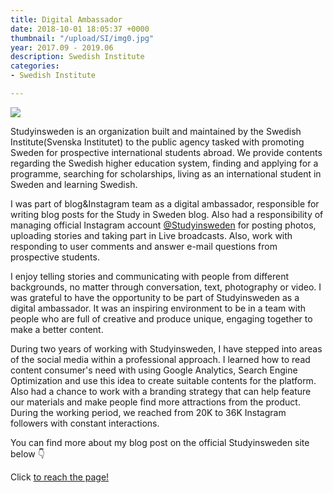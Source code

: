 ```yaml
---
title: Digital Ambassador
date: 2018-10-01 18:05:37 +0000
thumbnail: "/upload/SI/img0.jpg"
year: 2017.09 - 2019.06
description: Swedish Institute
categories:
- Swedish Institute

---
```


![](/upload/SI/img1.jpg)


Studyinsweden is an organization built and maintained by the Swedish Institute(Svenska Institutet) to the public agency tasked with promoting Sweden for prospective international students abroad. We provide contents regarding the Swedish higher education system, finding and applying for a programme, searching for scholarships, living as an international student in Sweden and learning Swedish.

I was part of blog&Instagram team as a digital ambassador, responsible for writing blog posts for the Study in Sweden blog. Also had a responsibility of managing official Instagram account [@Studyinsweden](https://www.instagram.com/studyinsweden) for posting photos, uploading stories and taking part in Live broadcasts. Also, work with responding to user comments and answer e-mail questions from prospective students.

I enjoy telling stories and communicating with people from different backgrounds, no matter through conversation, text, photography or video. I was grateful to have the opportunity to be part of Studyinsweden as a digital ambassador. It was an inspiring environment to be in a team with people who are full of creative and produce unique, engaging together to make a better content. 

During two years of working with Studyinsweden, I have stepped into areas of the social media within a professional approach. I learned how to read content consumer's need with using Google Analytics, Search Engine Optimization and use this idea to create suitable contents for the platform. Also had a chance to work with a branding strategy that can help feature our materials and make people find more attractions from the product. During the working period, we reached from 20K to 36K Instagram followers with constant interactions.


You can find more about my blog post on the official Studyinsweden site below 👇

<object data="http://blogs.studyinsweden.se/author/hyunjin/" type="text/html" width=100% height="700px">
  <p> Click  <a href="http://blogs.studyinsweden.se/author/hyunjin/"> to reach the page!</a></p>
</object>


